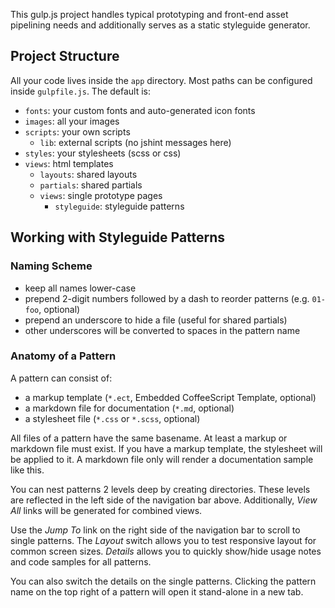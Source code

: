 This gulp.js project handles typical prototyping and front-end asset pipelining needs and additionally serves as a static styleguide generator.


Project Structure
-----------------

All your code lives inside the `app` directory. Most paths can be configured inside `gulpfile.js`. The default is:
* `fonts`: your custom fonts and auto-generated icon fonts
* `images`: all your images
* `scripts`: your own scripts
  - `lib`: external scripts (no jshint messages here)
* `styles`: your stylesheets (scss or css)
* `views`: html templates
  - `layouts`: shared layouts
  - `partials`: shared partials
  - `views`: single prototype pages
    + `styleguide`: styleguide patterns


Working with Styleguide Patterns
--------------------------------

### Naming Scheme

* keep all names lower-case
* prepend 2-digit numbers followed by a dash to reorder patterns (e.g. `01-foo`, optional)
* prepend an underscore to hide a file (useful for shared partials)
* other underscores will be converted to spaces in the pattern name


### Anatomy of a Pattern

A pattern can consist of:
* a markup template (`*.ect`, Embedded CoffeeScript Template, optional)
* a markdown file for documentation (`*.md`, optional)
* a stylesheet file (`*.css` or `*.scss`, optional)

All files of a pattern have the same basename. At least a markup or markdown file must exist. If you have a markup template, the stylesheet will be applied to it. A markdown file only will render a documentation sample like this.

You can nest patterns 2 levels deep by creating directories. These levels are reflected in the left side of the navigation bar above. Additionally, *View All* links will be generated for combined views.

Use the *Jump To* link on the right side of the navigation bar to scroll to single patterns. The *Layout* switch allows you to test responsive layout for common screen sizes. *Details* allows you to quickly show/hide usage notes and code samples for all patterns.

You can also switch the details on the single patterns. Clicking the pattern name on the top right of a pattern will open it stand-alone in a new tab.
